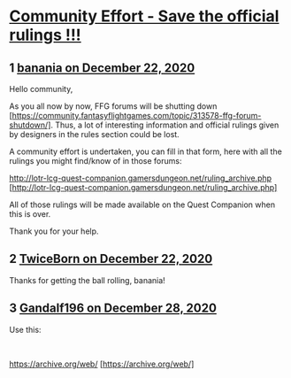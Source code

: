 # [Community Effort - Save the official rulings !!!](https://community.fantasyflightgames.com/topic/313694-community-effort-save-the-official-rulings/)

## 1 [banania on December 22, 2020](https://community.fantasyflightgames.com/topic/313694-community-effort-save-the-official-rulings/?do=findComment&comment=4033352)

Hello community,

As you all now by now, FFG forums will be shutting down [https://community.fantasyflightgames.com/topic/313578-ffg-forum-shutdown/]. Thus, a lot of interesting information and official rulings given by designers in the rules section could be lost.

A community effort is undertaken, you can fill in that form, here with all the rulings you might find/know of in those forums:

http://lotr-lcg-quest-companion.gamersdungeon.net/ruling_archive.php [http://lotr-lcg-quest-companion.gamersdungeon.net/ruling_archive.php]

All of those rulings will be made available on the Quest Companion when this is over.

Thank you for your help.

## 2 [TwiceBorn on December 22, 2020](https://community.fantasyflightgames.com/topic/313694-community-effort-save-the-official-rulings/?do=findComment&comment=4033371)

Thanks for getting the ball rolling, banania!

## 3 [Gandalf196 on December 28, 2020](https://community.fantasyflightgames.com/topic/313694-community-effort-save-the-official-rulings/?do=findComment&comment=4034996)

Use this:

 

https://archive.org/web/ [https://archive.org/web/]

